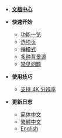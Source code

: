 * [**文档中心**](Home.md)

* **快速开始**
  * [功能一览](功能一览)
  * [选项页](选项页)
  * [禅模式](禅模式)
  * [多种背景源](多种背景源)
  * [常见问题](常见问题)

* **使用技巧**
  * [支持 4K 分辨率](显示%204K%20分辨率的背景源)

* **更新日志**
  * [简体中文](CHANGELOG)
  * [繁體中文](CHANGELOG.tw)
  * [English](CHANGELOG.en)

